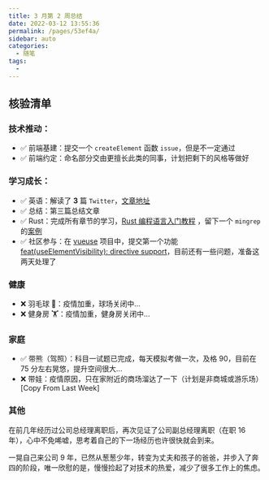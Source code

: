 ```yaml
---
title: 3 月第 2 周总结
date: 2022-03-12 13:55:36
permalink: /pages/53ef4a/
sidebar: auto
categories:
  - 随笔
tags:
  -
---
```


## 核验清单

### 技术推动：

- ✅ 前端基建：提交一个 `createElement` 函数 `issue`，但是不一定通过
- ✅ 前端约定：命名部分交由更擅长此类的同事，计划把剩下的风格等做好

### 学习成长：

- ✅ 英语：解读了 **3** 篇 `Twitter`，[文章地址](https://allenyu0118.github.io/categories/?category=English)
- ✅ 总结：第三篇总结文章
- ✅ Rust：完成所有章节的学习，[Rust 编程语言入门教程](https://www.bilibili.com/video/BV1hp4y1k7SV?p=1) ，留下一个 `mingrep` 的[案例](https://github.com/AllenYu0118/minigrep)
- ✅ 社区参与：在 [vueuse](https://github.com/vueuse/vueuse) 项目中，提交第一个功能 [feat(useElementVisibility): directive support](https://github.com/vueuse/vueuse/pull/1377)，目前还有一些问题，准备这两天处理了

### 健康

- ❌ 羽毛球 🏸：疫情加重，球场关闭中...
- ❌ 健身房 🏋️：疫情加重，健身房关闭中...

### 家庭

- ✅ 带熊（驾照）：科目一试题已完成，每天模拟考做一次，及格 90，目前在 75 分左右晃悠，提升空间很大...
- ❌ 带娃：疫情原因，只在家附近的商场溜达了一下（计划是非商城或游乐场）[Copy From Last Week]

### 其他

在前几年经历过公司总经理离职后，再次见证了公司副总经理离职（在职 16 年），心中不免唏嘘，思考着自己的下一场经历也许很快就会到来。

一晃自己来公司 9 年，已然从葱葱少年，转变为丈夫和孩子的爸爸，并步入了奔四的阶段，唯一欣慰的是，慢慢捡起了对技术的热爱，减少了很多工作上的焦虑。
